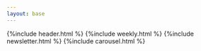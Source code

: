 ```yaml
---
layout: base
---
```


{%include header.html %}
{%include weekly.html %}
{%include newsletter.html %}
{%include carousel.html %}


